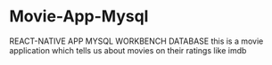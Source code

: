 # Movie-App-Mysql
REACT-NATIVE APP MYSQL WORKBENCH DATABASE this is a movie application which tells us about movies on their ratings like imdb
